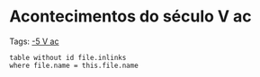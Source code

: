 # Acontecimentos do século V ac 

Tags: [-5 V ac](../-5%20V%20ac.md)

```dataview
table without id file.inlinks
where file.name = this.file.name
```
